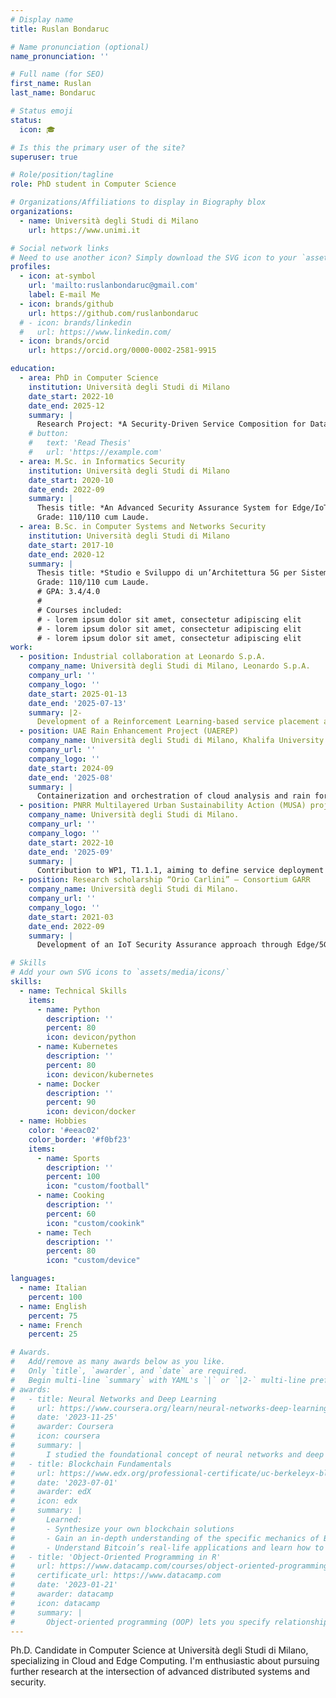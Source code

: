 ```yaml
---
# Display name
title: Ruslan Bondaruc

# Name pronunciation (optional)
name_pronunciation: ''

# Full name (for SEO)
first_name: Ruslan
last_name: Bondaruc

# Status emoji
status:
  icon: 🎓

# Is this the primary user of the site?
superuser: true

# Role/position/tagline
role: PhD student in Computer Science

# Organizations/Affiliations to display in Biography blox
organizations:
  - name: Università degli Studi di Milano
    url: https://www.unimi.it

# Social network links
# Need to use another icon? Simply download the SVG icon to your `assets/media/icons/` folder.
profiles:
  - icon: at-symbol
    url: 'mailto:ruslanbondaruc@gmail.com'
    label: E-mail Me
  - icon: brands/github
    url: https://github.com/ruslanbondaruc
  # - icon: brands/linkedin
  #   url: https://www.linkedin.com/
  - icon: brands/orcid
    url: https://orcid.org/0000-0002-2581-9915

education:
  - area: PhD in Computer Science
    institution: Università degli Studi di Milano
    date_start: 2022-10
    date_end: 2025-12
    summary: |
      Research Project: *A Security-Driven Service Composition for Data-Intensive Pipelines in Cloud-Edge Continuum*.
    # button:
    #   text: 'Read Thesis'
    #   url: 'https://example.com'
  - area: M.Sc. in Informatics Security
    institution: Università degli Studi di Milano
    date_start: 2020-10
    date_end: 2022-09
    summary: |
      Thesis title: *An Advanced Security Assurance System for Edge/IoT Environments*.
      Grade: 110/110 cum Laude. 
  - area: B.Sc. in Computer Systems and Networks Security
    institution: Università degli Studi di Milano
    date_start: 2017-10
    date_end: 2020-12
    summary: |
      Thesis title: *Studio e Sviluppo di un’Architettura 5G per Sistemi di Intrusion Detection*.
      Grade: 110/110 cum Laude.
      # GPA: 3.4/4.0
      #
      # Courses included:
      # - lorem ipsum dolor sit amet, consectetur adipiscing elit
      # - lorem ipsum dolor sit amet, consectetur adipiscing elit
      # - lorem ipsum dolor sit amet, consectetur adipiscing elit
work:
  - position: Industrial collaboration at Leonardo S.p.A.
    company_name: Università degli Studi di Milano, Leonardo S.p.A.
    company_url: ''
    company_logo: ''
    date_start: 2025-01-13
    date_end: '2025-07-13'
    summary: |2-
      Development of a Reinforcement Learning-based service placement approach for microservice deployment in the Cloud-Edge Continuum according to security properties.
  - position: UAE Rain Enhancement Project (UAEREP)
    company_name: Università degli Studi di Milano, Khalifa University.
    company_url: ''
    company_logo: ''
    date_start: 2024-09
    date_end: '2025-08'
    summary: |
      Containerization and orchestration of cloud analysis and rain forecasting workflows in an HPC infrastructure.
  - position: PNRR Multilayered Urban Sustainability Action (MUSA) project
    company_name: Università degli Studi di Milano.
    company_url: ''
    company_logo: ''
    date_start: 2022-10
    date_end: '2025-09'
    summary: |
      Contribution to WP1, T1.1.1, aiming to define service deployment strategies in the Cloud-to-5G Edge Continuum, including AWS and private Cloud infrastructures.
  - position: Research scholarship “Orio Carlini” – Consortium GARR
    company_name: Università degli Studi di Milano.
    company_url: ''
    company_logo: ''
    date_start: 2021-03
    date_end: 2022-09
    summary: |
      Development of an IoT Security Assurance approach through Edge/5G Infrastructure.

# Skills
# Add your own SVG icons to `assets/media/icons/`
skills:
  - name: Technical Skills
    items:
      - name: Python
        description: ''
        percent: 80
        icon: devicon/python
      - name: Kubernetes
        description: ''
        percent: 80
        icon: devicon/kubernetes
      - name: Docker
        description: ''
        percent: 90
        icon: devicon/docker
  - name: Hobbies
    color: '#eeac02'
    color_border: '#f0bf23'
    items:
      - name: Sports
        description: ''
        percent: 100
        icon: "custom/football"
      - name: Cooking
        description: ''
        percent: 60
        icon: "custom/cookink"
      - name: Tech
        description: ''
        percent: 80
        icon: "custom/device"

languages:
  - name: Italian
    percent: 100
  - name: English
    percent: 75
  - name: French
    percent: 25

# Awards.
#   Add/remove as many awards below as you like.
#   Only `title`, `awarder`, and `date` are required.
#   Begin multi-line `summary` with YAML's `|` or `|2-` multi-line prefix and indent 2 spaces below.
# awards:
#   - title: Neural Networks and Deep Learning
#     url: https://www.coursera.org/learn/neural-networks-deep-learning
#     date: '2023-11-25'
#     awarder: Coursera
#     icon: coursera
#     summary: |
#       I studied the foundational concept of neural networks and deep learning. By the end, I was familiar with the significant technological trends driving the rise of deep learning; build, train, and apply fully connected deep neural networks; implement efficient (vectorized) neural networks; identify key parameters in a neural network’s architecture; and apply deep learning to your own applications.
#   - title: Blockchain Fundamentals
#     url: https://www.edx.org/professional-certificate/uc-berkeleyx-blockchain-fundamentals
#     date: '2023-07-01'
#     awarder: edX
#     icon: edx
#     summary: |
#       Learned:
#       - Synthesize your own blockchain solutions
#       - Gain an in-depth understanding of the specific mechanics of Bitcoin
#       - Understand Bitcoin’s real-life applications and learn how to attack and destroy Bitcoin, Ethereum, smart contracts and Dapps, and alternatives to Bitcoin’s Proof-of-Work consensus algorithm
#   - title: 'Object-Oriented Programming in R'
#     url: https://www.datacamp.com/courses/object-oriented-programming-with-s3-and-r6-in-r
#     certificate_url: https://www.datacamp.com
#     date: '2023-01-21'
#     awarder: datacamp
#     icon: datacamp
#     summary: |
#       Object-oriented programming (OOP) lets you specify relationships between functions and the objects that they can act on, helping you manage complexity in your code. This is an intermediate level course, providing an introduction to OOP, using the S3 and R6 systems. S3 is a great day-to-day R programming tool that simplifies some of the functions that you write. R6 is especially useful for industry-specific analyses, working with web APIs, and building GUIs.
---
```


Ph.D. Candidate in Computer Science at Università degli Studi di Milano, specializing in Cloud and Edge Computing.
I'm enthusiastic about pursuing further research at the intersection of advanced distributed systems and security.
